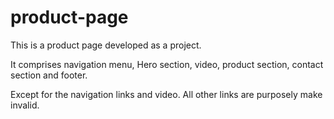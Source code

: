 # product-page

This is a product page developed as a project. 

It comprises navigation menu, Hero section, video, product section, contact section and footer.

Except for the navigation links and video. All other links are purposely make invalid.
